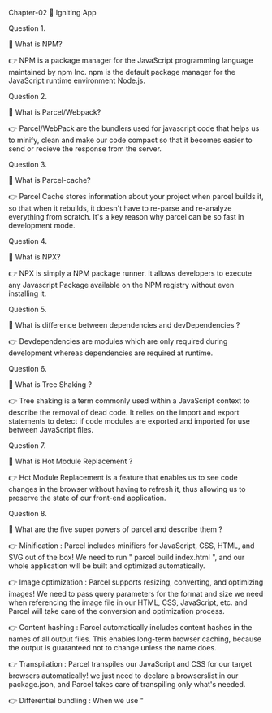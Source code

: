 Chapter-02 🚀 Igniting App

Question 1.

🎯 What is NPM?

👉 NPM is a package manager for the JavaScript programming language maintained by npm Inc. npm is the default package manager for the JavaScript runtime environment Node.js.

Question 2.

🎯 What is Parcel/Webpack?

👉 Parcel/WebPack are the bundlers used for javascript code that helps us to minify, clean and make our code compact so that it becomes easier to send or recieve the response from the server.

Question 3.

🎯 What is Parcel-cache?

👉 Parcel Cache stores information about your project when parcel builds it, so that when it rebuilds, it doesn't have to re-parse and re-analyze everything from scratch. It's a key reason why parcel can be so fast in development mode.

Question 4.

🎯 What is NPX?

👉 NPX is simply a NPM package runner. It allows developers to execute any Javascript Package available on the NPM registry without even installing it.

Question 5.

🎯 What is difference between dependencies and devDependencies ?

👉 Devdependencies are modules which are only required during development whereas dependencies are required at runtime.

Question 6.

🎯 What is Tree Shaking ?

👉 Tree shaking is a term commonly used within a JavaScript context to describe the removal of dead code. It relies on the import and export statements to detect if code modules are exported and imported for use between JavaScript files.

Question 7.

🎯 What is Hot Module Replacement ?

👉 Hot Module Replacement is a feature that enables us to see code changes in the browser without having to refresh it, thus allowing us to preserve the state of our front-end application.

Question 8.

🎯 What are the five super powers of parcel and describe them ?

👉 Minification : Parcel includes minifiers for JavaScript, CSS, HTML, and SVG out of the box! We need to run " parcel build index.html ", and our whole application will be built and optimized automatically.

👉 Image optimization : Parcel supports resizing, converting, and optimizing images! We need to pass query parameters for the format and size we need when referencing the image file in our HTML, CSS, JavaScript, etc. and Parcel will take care of the conversion and optimization process.

👉 Content hashing : Parcel automatically includes content hashes in the names of all output files. This enables long-term browser caching, because the output is guaranteed not to change unless the name does.

👉 Transpilation : Parcel transpiles our JavaScript and CSS for our target browsers automatically! we just need to declare a browserslist in our package.json, and Parcel takes care of transpiling only what's needed.

👉 Differential bundling : When we use " <script type="module"> " Parcel automatically generates a nomodule fallback for old browsers as well, depending on our browser targets also this results in much smaller bundlers for a majority of users in modern browsers , while still supporting older browsers as well.

Question 9.

🎯 What is '.gitignore'? Which files should we add and which file we should't ?

👉 A gitignore file specifies intentionally untracked files that Git should ignore. Files already tracked by Git are not affected.
The files which can be regenerated in the project can be put into '.gitignore'.Example: "node_modules" , "parcel-cache" , "dist".

Question 10.

🎯 What is the difference between package.json and package-lock.json ?

👉 package.json : The package. json file contains descriptive and functional metadata about a project, such as a name, version, and dependencies. The file provides the npm package manager with various information to help identify the project and handle dependencies.

👉 package-lock.json : It records the exact version of every installed dependency, including its sub-dependencies and their versions.

Question 11.

🎯 Why should I not modify "package-lock.json" file ?

👉 A package-lock.json file contains the information about the dependencies and their versions used in the project. Deleting it would cause dependencies issues in the production environment.

Question 12.

🎯 What is node_modules ?

👉 node_modules is just a directory created by npm and a way of tracking each packages we install via package.json .

Question 13.

🎯 What is browser's lists ?

👉 Browserslist is a tool that allows specifying which browser should be supported in our frontend app by specifying "queries" in a config file. It's used by frameworks/libraries such as React, Angular and Vue etc .

Question 14.

🎯 What is carat(^) and tilde(~) ?

👉 carat(^) : It is used for automatically updating the minor updates along with patch updates.


👉 tilde(~) : It is responsible for the most recent patch version. Also (~) freezes all the major versions and the minor versions .So Patch updates are only bug fixes that is why we can say (~) allows to automatically accept bug fixes.

It is basically used to match the most recent patch versions. 